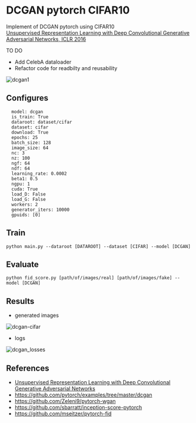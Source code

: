 



# DCGAN pytorch CIFAR10

Implement of DCGAN pytorch using CIFAR10  
[Unsupervised Representation Learning with Deep Convolutional Generative Adversarial Networks, ICLR 2016](https://arxiv.org/abs/1511.06434)
<br>

TO DO
* Add CelebA dataloader
* Refactor code for readbilty and reusability


![dcgan1](https://user-images.githubusercontent.com/37301677/79193816-58cfd180-7e66-11ea-8573-f8ffecd03627.png)

<h2>Configures</h2>



```
  model: dcgan
  is_train: True
  dataroot: dataset/cifar
  dataset: cifar
  download: True
  epochs: 25
  batch_size: 128
  image_size: 64
  nc: 3
  nz: 100
  ngf: 64
  ndf: 64
  learning_rate: 0.0002
  beta1: 0.5
  ngpu: 1
  cuda: True
  load_D: False
  load_G: False
  workers: 2
  generator_iters: 10000
  gpuids: [0]
```


<h2>Train</h2>


```
python main.py --dataroot [DATAROOT] --dataset [CIFAR] --model [DCGAN]
```



<h2>Evaluate</h2>


```
python fid_score.py [path/of/images/real] [path/of/images/fake] --model [DCGAN]
```


<h2>Results</h2>


- generated images

![dcgan-cifar](https://user-images.githubusercontent.com/37301677/79194799-2921c900-7e68-11ea-8ced-49452a09b616.gif)


- logs

![dcgan_losses](https://user-images.githubusercontent.com/37301677/79195372-1f4c9580-7e69-11ea-8b8a-4cbe83029f32.png)


<h2>References</h2>


- [Unsupervised Representation Learning with Deep Convolutional Generative Adversarial Networks](https://arxiv.org/abs/1511.06434)
- https://github.com/pytorch/examples/tree/master/dcgan
- https://github.com/Zeleni9/pytorch-wgan
- https://github.com/sbarratt/inception-score-pytorch
- https://github.com/mseitzer/pytorch-fid


